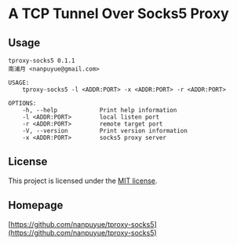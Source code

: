 # A TCP Tunnel Over Socks5 Proxy

## Usage

```
tproxy-socks5 0.1.1
南浦月 <nanpuyue@gmail.com>

USAGE:
    tproxy-socks5 -l <ADDR:PORT> -x <ADDR:PORT> -r <ADDR:PORT>

OPTIONS:
    -h, --help            Print help information
    -l <ADDR:PORT>        local listen port
    -r <ADDR:PORT>        remote target port
    -V, --version         Print version information
    -x <ADDR:PORT>        socks5 proxy server
```

## License

This project is licensed under the [MIT license].

[MIT license]: https://github.com/nanpuyue/tproxy-socks5/blob/master/LICENSE

## Homepage

[https://github.com/nanpuyue/tproxy-socks5](https://github.com/nanpuyue/tproxy-socks5)
